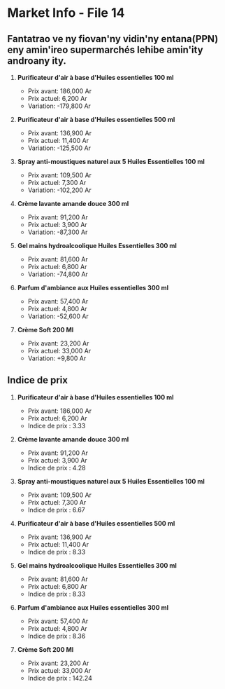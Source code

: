 # Market Info - File 14

## Fantatrao ve ny fiovan'ny vidin'ny entana(PPN) eny amin'ireo supermarchés lehibe amin'ity androany ity.

1. **Purificateur d'air à base d'Huiles essentielles 100 ml**
   - Prix avant: 186,000 Ar
   - Prix actuel: 6,200 Ar
   - Variation: -179,800 Ar

2. **Purificateur d'air à base d'Huiles essentielles 500 ml**
   - Prix avant: 136,900 Ar
   - Prix actuel: 11,400 Ar
   - Variation: -125,500 Ar

3. **Spray anti-moustiques naturel aux 5 Huiles Essentielles 100 ml**
   - Prix avant: 109,500 Ar
   - Prix actuel: 7,300 Ar
   - Variation: -102,200 Ar

4. **Crème lavante amande douce 300 ml**
   - Prix avant: 91,200 Ar
   - Prix actuel: 3,900 Ar
   - Variation: -87,300 Ar

5. **Gel mains hydroalcoolique Huiles Essentielles 300 ml**
   - Prix avant: 81,600 Ar
   - Prix actuel: 6,800 Ar
   - Variation: -74,800 Ar

6. **Parfum d'ambiance aux Huiles essentielles 300 ml**
   - Prix avant: 57,400 Ar
   - Prix actuel: 4,800 Ar
   - Variation: -52,600 Ar

7. **Crème Soft 200 Ml**
   - Prix avant: 23,200 Ar
   - Prix actuel: 33,000 Ar
   - Variation: +9,800 Ar



## Indice de prix

1. **Purificateur d'air à base d'Huiles essentielles 100 ml**
   - Prix avant: 186,000 Ar
   - Prix actuel: 6,200 Ar
   - Indice de prix : 3.33

2. **Crème lavante amande douce 300 ml**
   - Prix avant: 91,200 Ar
   - Prix actuel: 3,900 Ar
   - Indice de prix : 4.28

3. **Spray anti-moustiques naturel aux 5 Huiles Essentielles 100 ml**
   - Prix avant: 109,500 Ar
   - Prix actuel: 7,300 Ar
   - Indice de prix : 6.67

4. **Purificateur d'air à base d'Huiles essentielles 500 ml**
   - Prix avant: 136,900 Ar
   - Prix actuel: 11,400 Ar
   - Indice de prix : 8.33

5. **Gel mains hydroalcoolique Huiles Essentielles 300 ml**
   - Prix avant: 81,600 Ar
   - Prix actuel: 6,800 Ar
   - Indice de prix : 8.33

6. **Parfum d'ambiance aux Huiles essentielles 300 ml**
   - Prix avant: 57,400 Ar
   - Prix actuel: 4,800 Ar
   - Indice de prix : 8.36

7. **Crème Soft 200 Ml**
   - Prix avant: 23,200 Ar
   - Prix actuel: 33,000 Ar
   - Indice de prix : 142.24

